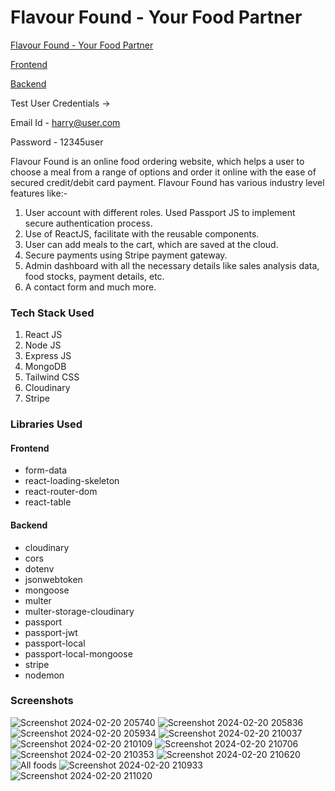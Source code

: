 # Flavour Found - Your Food Partner
[Flavour Found - Your Food Partner](https://jhamayank02.github.io/FlavourFound/)

[Frontend](https://github.com/jhamayank02/FlavourFound/)

[Backend](https://github.com/jhamayank02/FlavourFound-Backend)

Test User Credentials ->

Email Id - harry@user.com

Password - 12345user

Flavour Found is an online food ordering website, which helps a user to choose a meal from a range of options and order it online with the ease of secured credit/debit card payment. Flavour Found has various industry level features like:-
1. User account with different roles. Used Passport JS to implement secure authentication process.
2. Use of ReactJS, facilitate with the reusable components.
3. User can add meals to the cart, which are saved at the cloud.
4. Secure payments using Stripe payment gateway.
5. Admin dashboard with all the necessary details like sales analysis data, food stocks, payment details, etc.
6. A contact form and much more.

### Tech Stack Used
1. React JS
2. Node JS
3. Express JS
4. MongoDB
5. Tailwind CSS
6. Cloudinary
7. Stripe

### Libraries Used
#### Frontend
- form-data
- react-loading-skeleton
- react-router-dom
- react-table

#### Backend
- cloudinary
- cors
- dotenv
- jsonwebtoken
- mongoose
 - multer
- multer-storage-cloudinary
- passport
- passport-jwt
- passport-local
- passport-local-mongoose
- stripe
- nodemon

### Screenshots
![Screenshot 2024-02-20 205740](https://github.com/jhamayank02/FlavourFound/assets/85916933/c67b882e-5028-4700-a964-bf1b41d41f59)
![Screenshot 2024-02-20 205836](https://github.com/jhamayank02/FlavourFound/assets/85916933/eaf2ca97-2c32-42f5-a7cf-be1f935170ad)
![Screenshot 2024-02-20 205934](https://github.com/jhamayank02/FlavourFound/assets/85916933/de65501e-04b5-4e50-ae95-f04330da658f)
![Screenshot 2024-02-20 210037](https://github.com/jhamayank02/FlavourFound/assets/85916933/2264adad-bdb6-4772-864b-835f3514203b)
![Screenshot 2024-02-20 210109](https://github.com/jhamayank02/FlavourFound/assets/85916933/a1124769-4da9-4bb1-afdf-d9fb9092b5f2)
![Screenshot 2024-02-20 210706](https://github.com/jhamayank02/FlavourFound/assets/85916933/864f80e8-7910-4c58-a19f-ddc76db6bfca)
![Screenshot 2024-02-20 210353](https://github.com/jhamayank02/FlavourFound/assets/85916933/772515e8-b25f-4e44-88a1-ff92582ed68f)
![Screenshot 2024-02-20 210620](https://github.com/jhamayank02/FlavourFound/assets/85916933/39d9c8ae-f24e-4ccc-89ca-19bde4148754)
![All foods](https://github.com/jhamayank02/FlavourFound/assets/85916933/240e1242-4840-4579-8a0e-01b34a9d5134)
![Screenshot 2024-02-20 210933](https://github.com/jhamayank02/FlavourFound/assets/85916933/57ee2d85-6160-43b6-8ae3-e69c1fa63a76)
![Screenshot 2024-02-20 211020](https://github.com/jhamayank02/FlavourFound/assets/85916933/2078ad43-0bb3-4f22-aef6-cc185256ca77)
